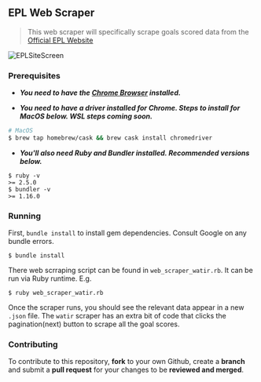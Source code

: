 ## EPL Web Scraper

> This web scraper will specifically scrape goals scored data from the [Official EPL Website](https://www.premierleague.com/stats/top/players/goals)

![EPLSiteScreen](https://sportsdatasolutionsacademy.s3.eu-west-2.amazonaws.com/public/EPLsitescreen.png)

### Prerequisites

+ ***You need to have the [Chrome Browser](https://www.google.com/chrome/) installed.***

+ ***You need to have a driver installed for Chrome. Steps to install for MacOS below. WSL steps coming soon.***

```bash
# MacOS
$ brew tap homebrew/cask && brew cask install chromedriver
```

+ ***You'll also need Ruby and Bundler installed. Recommended versions below.***

```
$ ruby -v
>= 2.5.0
$ bundler -v
>= 1.16.0
```

### Running

First, ```bundle install``` to install gem dependencies. Consult Google on any bundle errors.

```
$ bundle install
```

There web scrraping script can be found in ```web_scraper_watir.rb```. It can be run via Ruby runtime. E.g.

```
$ ruby web_scraper_watir.rb
```

Once the scraper runs, you should see the relevant data appear in a new ```.json``` file. The ```watir``` scraper has an extra bit of code that clicks the pagination(next) button to scrape all the goal scores.

### Contributing

To contribute to this repository, **fork** to your own Github, create a **branch** and submit a **pull request** for your changes to be **reviewed and merged**.
